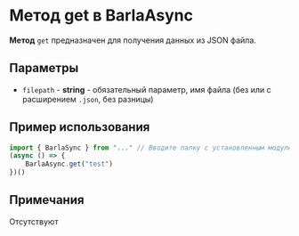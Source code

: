 # Метод get в BarlaAsync
**Метод** `get` предназначен для получения данных из JSON файла.

## Параметры
- `filepath` - **string** - обязательный параметр, имя файла (без или с расширением `.json`, без разницы)

## Пример использования
```ts
import { BarlaSync } from "..." // Вводите папку с установленным модулем вместо ...
(async () => {
    BarlaAsync.get("test")
})()
```

## Примечания
Отсутствуют